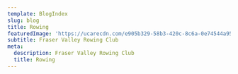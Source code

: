 ```yaml
---
template: BlogIndex
slug: blog
title: Rowing
featuredImage: 'https://ucarecdn.com/e905b329-58b3-420c-8c6a-0e74544a9564/'
subtitle: Fraser Valley Rowing Club
meta:
  description: Fraser Valley Rowing Club
  title: Rowing
---
```


